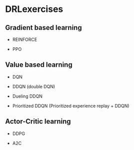 # DRLexercises


## Gradient based learning

- REINFORCE

- PPO

## Value based learning

- DQN

- DDQN (double DQN)

- Dueling DDQN

- Prioritized DDQN (Prioritized experience replay + DDQN)

## Actor-Critic learning

- DDPG

- A2C
